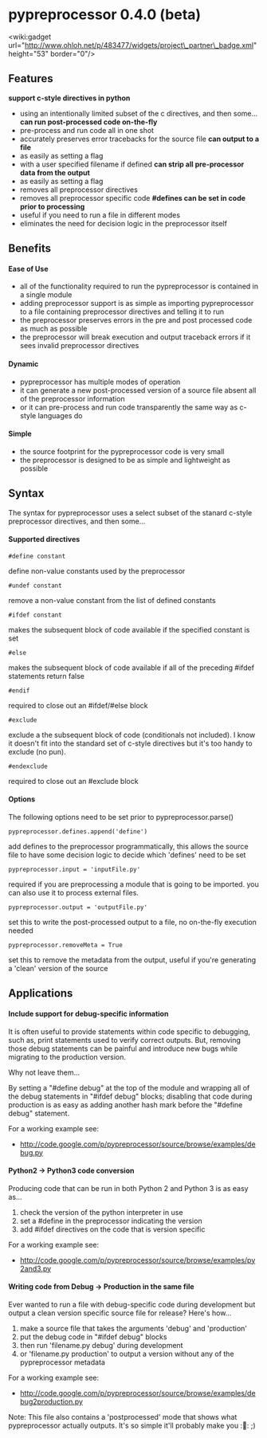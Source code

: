 # pypreprocessor 0.4.0 (beta) #

&lt;wiki:gadget url="http://www.ohloh.net/p/483477/widgets/project\_partner\_badge.xml" height="53" border="0"/&gt;

## Features ##
**support c-style directives in python**
  * using an intentionally limited subset of the c directives, and then some...
**can run post-processed code on-the-fly**
  * pre-process and run code all in one shot
  * accurately preserves error tracebacks for the source file
**can output to a file**
  * as easily as setting a flag
  * with a user specified filename if defined
**can strip all pre-processor data from the output**
  * as easily as setting a flag
  * removes all preprocessor directives
  * removes all preprocessor specific code
**#defines can be set in code prior to processing**
  * useful if you need to run a file in different modes
  * eliminates the need for decision logic in the preprocessor itself

## Benefits ##
#### Ease of Use ####
  * all of the functionality required to run the pypreprocessor is contained in a single module
  * adding preprocessor support is as simple as importing pypreprocessor to a file containing preprocessor directives and telling it to run
  * the preprocessor preserves errors in the pre and post processed code as much as possible
  * the preprocessor will break execution and output traceback errors if it sees invalid preprocessor directives
#### Dynamic ####
  * pypreprocessor has multiple modes of operation
  * it can generate a new post-processed version of a source file absent all of the preprocessor information
  * or it can pre-process and run code transparently the same way as c-style languages do
#### Simple ####
  * the source footprint for the pypreprocessor code is very small
  * the preprocessor is designed to be as simple and lightweight as possible

## Syntax ##
The syntax for pypreprocessor uses a select subset of the stanard c-style preprocessor directives, and then some...
#### Supported directives ####
```
#define constant
```
define non-value constants used by the preprocessor
```
#undef constant
```
remove a non-value constant from the list of defined constants
```
#ifdef constant
```
makes the subsequent block of code available if the specified constant is set
```
#else
```
makes the subsequent block of code available if all of the preceding #ifdef statements return false
```
#endif
```
required to close out an #ifdef/#else block
```
#exclude
```
exclude a the subsequent block of code (conditionals not included). I know it doesn't fit into the standard set of c-style directives but it's too handy to exclude (no pun).
```
#endexclude
```
required to close out an #exclude block
#### Options ####
The following options need to be set prior to pypreprocessor.parse()
```
pypreprocessor.defines.append('define')
```
add defines to the preprocessor programmatically, this allows the source file to have some decision logic to decide which 'defines' need to be set
```
pypreprocessor.input = 'inputFile.py'
```
required if you are preprocessing a module that is going to be imported. you can also use it to process external files.
```
pypreprocessor.output = 'outputFile.py'
```
set this to write the post-processed output to a file, no on-the-fly execution needed
```
pypreprocessor.removeMeta = True
```
set this to remove the metadata from the output, useful if you're generating a 'clean' version of the source

## Applications ##
#### **Include support for debug-specific information** ####
It is often useful to provide statements within code specific to debugging, such as, print statements used to verify correct outputs. But, removing those debug statements can be painful and introduce new bugs while migrating to the production version.

Why not leave them...

By setting a "#define debug" at the top of the module and wrapping all of the debug statements in "#ifdef debug" blocks; disabling that code during production is as easy as adding another hash mark before the "#define debug" statement.

For a working example see:
  * http://code.google.com/p/pypreprocessor/source/browse/examples/debug.py

#### **Python2 -> Python3 code conversion** ####
Producing code that can be run in both Python 2 and Python 3 is as easy as...

  1. check the version of the python interpreter in use
  1. set a #define in the preprocessor indicating the version
  1. add #ifdef directives on the code that is version specific

For a working example see:
  * http://code.google.com/p/pypreprocessor/source/browse/examples/py2and3.py

#### **Writing code from Debug -> Production in the same file** ####
Ever wanted to run a file with debug-specific code during development but output a clean version specific source file for release? Here's how...

  1. make a source file that takes the arguments 'debug' and 'production'
  1. put the debug code in "#ifdef debug" blocks
  1. then run 'filename.py debug' during development
  1. or 'filename.py production' to output a version without any of the pypreprocessor metadata

For a working example see:
  * http://code.google.com/p/pypreprocessor/source/browse/examples/debug2production.py

Note: This file also contains a 'postprocessed' mode that shows what pypreprocessor actually outputs. It's so simple it'll probably make you ::facepalm:: ;)